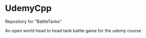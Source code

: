 # UdemyCpp
Repository for "BattleTanks"

An open world head to head tank battle game for the udemy course
